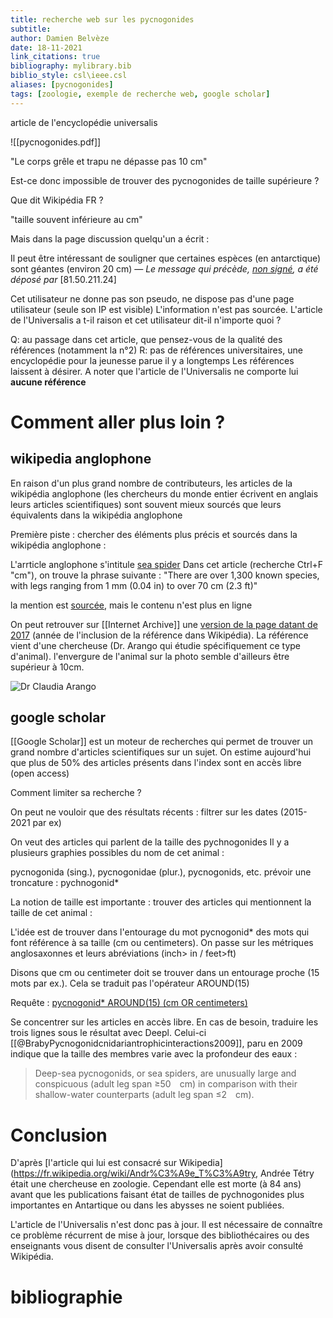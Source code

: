 ```yaml
---
title: recherche web sur les pycnogonides
subtitle:
author: Damien Belvèze
date: 18-11-2021
link_citations: true
bibliography: mylibrary.bib
biblio_style: csl\ieee.csl
aliases: [pycnogonides]
tags: [zoologie, exemple de recherche web, google scholar]
---
```


article de l'encyclopédie universalis

![[pycnogonides.pdf]]

"Le corps grêle et trapu ne dépasse pas 10 cm"

Est-ce donc impossible de trouver des pycnogonides de taille supérieure ? 

Que dit Wikipédia FR ? 

"taille souvent inférieure au cm"

Mais dans la page discussion quelqu'un a écrit : 

Il peut être intéressant de souligner que certaines espèces (en antarctique) sont géantes (environ 20 cm) — _Le message qui précède, [non signé](https://fr.wikipedia.org/wiki/Aide:Signature "Aide:Signature"), a été déposé par_ [81.50.211.24]

Cet utilisateur ne donne pas son pseudo, ne dispose pas d'une page utilisateur (seule son IP est visible)
L'information n'est pas sourcée. 
L'article de l'Universalis a t-il raison et cet utilisateur dit-il n'importe quoi ? 

Q: au passage dans cet article, que pensez-vous de la qualité des références (notamment la n°2)
R: pas de références universitaires, une encyclopédie pour la jeunesse parue il y a longtemps
Les références laissent à désirer. 
A noter que l'article de l'Universalis ne comporte lui **aucune référence**

# Comment aller plus loin ? 

## wikipedia anglophone

En raison d'un plus grand nombre de contributeurs, les articles de la wikipédia anglophone (les chercheurs du monde entier écrivent en anglais leurs articles scientifiques) sont souvent mieux sourcés que leurs équivalents dans la wikipédia anglophone

Première piste : chercher des éléments plus précis et sourcés dans la wikipédia anglophone : 

L'arrticle anglophone s'intitule [sea spider](https://en.wikipedia.org/wiki/Sea_spider)
Dans cet article (recherche Ctrl+F "cm"), on trouve la phrase suivante : 
"There are over 1,300 known species, with legs ranging from 1 mm (0.04 in) to over 70 cm (2.3 ft)"

la mention est [sourcée](https://www.antarctica.gov.au/science/cool-science/2010/sea-spiders-provide-insights-into-antarctic-evolution/), mais le contenu n'est plus en ligne

On peut retrouver sur [[Internet Archive]] une [version de la page datant de 2017](http://www.antarctica.gov.au/science/cool-science/2010/sea-spiders-provide-insights-into-antarctic-evolution) (année de l'inclusion de la référence dans Wikipédia). La référence vient d'une chercheuse (Dr. Arango qui étudie spécifiquement ce type d'animal). l'envergure de l'animal sur la photo semble d'ailleurs être supérieur à 10cm.

![Dr Claudia Arango](arango.jpg)

## google scholar

[[Google Scholar]] est un moteur de recherches qui permet de trouver un grand nombre d'articles scientifiques sur un sujet. On estime aujourd'hui que plus de 50% des articles présents dans l'index sont en accès libre (open access)

Comment limiter sa recherche ? 

On peut ne vouloir que des résultats récents : filtrer sur les dates (2015-2021 par ex)

On veut des articles qui parlent de la taille des pychnogonides
Il y a plusieurs graphies possibles du nom de cet animal : 

pycnogonida (sing.), pycnogonidae (plur.), pycnogonids, etc. 
prévoir une troncature : pychnogonid*

La notion de taille est importante : 
trouver des articles qui mentionnent la taille de cet animal : 

L'idée est de trouver dans l'entourage du mot pycnogonid* des mots qui font référence à sa taille (cm ou centimeters). On passe sur les métriques anglosaxonnes et leurs abréviations (inch> in / feet>ft)

Disons que cm ou centimeter doit se trouver dans un entourage proche (15 mots par ex.). Cela se traduit pas l'opérateur AROUND(15)

Requête : [pycnogonid* AROUND(15) (cm OR centimeters)](https://scholar.google.fr/scholar?as_sdt=0%2C5&btnG=&hl=fr&inst=17849131778672153748&q=pycnogonid%2A%20AROUND%2815%29%20%28cm%20OR%20centimeters%29)

Se concentrer sur les articles en accès libre.
En cas de besoin, traduire les trois lignes sous le résultat avec Deepl.
Celui-ci [[@BrabyPycnogonidcnidariantrophicinteractions2009]], paru en 2009 indique que la taille des membres varie avec la profondeur des eaux : 

>Deep-sea pycnogonids, or sea spiders, are unusually large and conspicuous (adult leg span ≥50 cm) in comparison with their shallow-water counterparts (adult leg span ≤2 cm).


# Conclusion

D'après [l'article qui lui est consacré sur Wikipedia](https://fr.wikipedia.org/wiki/Andr%C3%A9e_T%C3%A9try, Andrée Tétry était une chercheuse en zoologie. Cependant elle est morte (à 84 ans) avant que les publications faisant état de tailles de pychnogonides plus importantes en Antartique ou dans les abysses ne soient publiées. 

L'article de l'Universalis n'est donc pas à jour. Il est nécessaire de connaître ce problème récurrent de mise à jour, lorsque des bibliothécaires ou des enseignants vous disent de consulter l'Universalis après avoir consulté Wikipédia. 



# bibliographie


